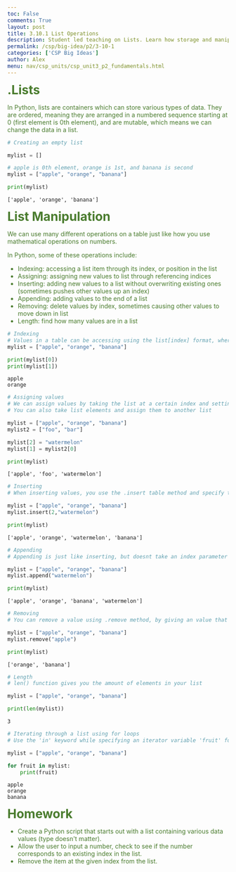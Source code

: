 ```yaml
---
toc: False
comments: True
layout: post
title: 3.10.1 List Operations
description: Student led teaching on Lists. Learn how storage and manipulation of multiple items using indexing to access individual elements.
permalink: /csp/big-idea/p2/3-10-1
categories: ['CSP Big Ideas']
author: Alex
menu: nav/csp_units/csp_unit3_p2_fundamentals.html
---
```


<span style="color: #4A7C2E; font-size: 28px; font-weight: bold;"> .Lists</span>

<span style="color: #4A7C2E;">In Python, lists are containers which can store various types of data. They are ordered, meaning they are arranged in a numbered sequence starting at 0 (first element is 0th element), and are mutable, which means we can change the data in a list.</span>



```python
# Creating an empty list

mylist = []
```


```python
# apple is 0th element, orange is 1st, and banana is second
mylist = ["apple", "orange", "banana"]

print(mylist)
```

    ['apple', 'orange', 'banana']


 <span style="color: #4A7C2E; font-size: 28px; font-weight: bold;">List Manipulation</span>

<span style="color: #4A7C2E;">We can use many different operations on a table just like how you use mathematical operations on numbers.</span>

<span style="color: #4A7C2E;">In Python, some of these operations include:</span>
<ul style="color: #4A7C2E;">
    <li>Indexing: accessing a list item through its index, or position in the list</li>
    <li>Assigning: assigning new values to list through referencing indices</li>
    <li>Inserting: adding new values to a list without overwriting existing ones (sometimes pushes other values up an index)</li>
    <li>Appending: adding values to the end of a list</li>
    <li>Removing: delete values by index, sometimes causing other values to move down in list</li>
    <li>Length: find how many values are in a list</li>
</ul>



```python
# Indexing
# Values in a table can be accessing using the list[index] format, where 'list' is your list name and 'index' is the numeric position of your data value in the list
mylist = ["apple", "orange", "banana"]

print(mylist[0])
print(mylist[1])
```

    apple
    orange



```python
# Assigning values
# We can assign values by taking the list at a certain index and setting that to a new value
# You can also take list elements and assign them to another list

mylist = ["apple", "orange", "banana"]
mylist2 = ["foo", "bar"]

mylist[2] = "watermelon"
mylist[1] = mylist2[0]

print(mylist)
```

    ['apple', 'foo', 'watermelon']



```python
# Inserting
# When inserting values, you use the .insert table method and specify the index and value you are inserting

mylist = ["apple", "orange", "banana"]
mylist.insert(2,"watermelon")

print(mylist)
```

    ['apple', 'orange', 'watermelon', 'banana']



```python
# Appending
# Appending is just like inserting, but doesnt take an index parameter and will add your value to the end of the list

mylist = ["apple", "orange", "banana"]
mylist.append("watermelon")

print(mylist)
```

    ['apple', 'orange', 'banana', 'watermelon']



```python
# Removing
# You can remove a value using .remove method, by giving an value that you want removed

mylist = ["apple", "orange", "banana"]
mylist.remove("apple")

print(mylist)
```

    ['orange', 'banana']



```python
# Length
# len() function gives you the amount of elements in your list 

mylist = ["apple", "orange", "banana"]

print(len(mylist))
```

    3



```python
# Iterating through a list using for loops
# Use the 'in' keyword while specifying an iterator variable 'fruit' for list

mylist = ["apple", "orange", "banana"]

for fruit in mylist:
    print(fruit)
```

    apple
    orange
    banana


<span style="color: #4A7C2E; font-size: 28px; font-weight: bold;"> Homework</span>

<ul style="color: #4A7C2E;">
    <li>Create a Python script that starts out with a list containing various data values (type doesn't matter).</li>
    <li>Allow the user to input a number, check to see if the number corresponds to an existing index in the list.</li>
    <li>Remove the item at the given index from the list.</li>
</ul>

